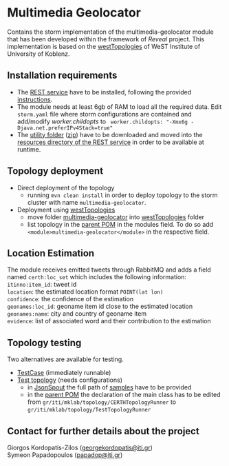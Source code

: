 # Multimedia Geolocator
Contains the storm implementation of the multimedia-geolocator module that has been developed within the framework of *Reveal* project. This implementation is based on the [westTopologies](https://github.com/Institute-Web-Science-and-Technologies/westTopologies) of WeST Institute of University of Koblenz.

## Installation requirements
* The [REST service](https://github.com/Institute-Web-Science-and-Technologies/reveal_restlet) have to be installed, following the provided [instructions](https://github.com/Institute-Web-Science-and-Technologies/reveal_restlet/blob/master/Container_setup_guide).
* The module needs at least 6gb of RAM to load all the required data. Edit `storm.yaml` file where storm configurations are contained and add/modify *worker.childopts* to ` worker.childopts: "-Xmx6g -Djava.net.preferIPv4Stack=true"` 
* The [utility folder](https://www.dropbox.com/sh/6v7fz50saldiq9g/AABfyc9Zxe1kE4k3Sf-xNJyDa?dl=0) ([zip](https://www.dropbox.com/s/8lfktlt0cjse5n3/multi-geo-utils.zip?dl=0)) have to be downloaded and moved into the [resources directory of the REST service](https://github.com/Institute-Web-Science-and-Technologies/reveal_restlet/tree/master/resources) in order to be available at runtime.

## Topology deployment
* Direct deployment of the topology
  * running `mvn clean install` in order to deploy topology to the storm cluster with name `multimedia-geolocator`.
* Deployment using [westTopologies](https://github.com/Institute-Web-Science-and-Technologies/westTopologies)
  * move folder [multimedia-geolocator](https://github.com/socialsensor/multimedia-geotagging/tree/storm/multimedia-geolocator) into [westTopologies](https://github.com/Institute-Web-Science-and-Technologies/westTopologies) folder
  * list topology in the [parent POM](https://github.com/Institute-Web-Science-and-Technologies/westTopologies/blob/master/pom.xml) in the modules field. To do so add `<module>multimedia-geolocator</module>` in the respective field.

## Location Estimation
The module receives emitted tweets through RabbitMQ and adds a field named `certh:loc_set` which includes the following information:<br>
`itinno:item_id`: tweet id<br>
`location`: the estimated location format `POINT(lat lon)`<br>
`confidence`: the confidence of the estimation<br>
`geonames:loc_id`: geoname item id close to the estimated location<br>
`geonames:name`: city and country of geoname item<br>
`evidence`: list of associated word and their contribution to the estimation<br>

## Topology testing
Two alternatives are available for testing.
* [TestCase](https://github.com/socialsensor/multimedia-geotagging/blob/storm/multimedia-geolocator/src/test/main/gr/iti/mklab/test/GeolocatorTest.java) (immediately runnable)
* [Test topology](https://github.com/socialsensor/multimedia-geotagging/blob/storm/multimedia-geolocator/src/main/java/gr/iti/mklab/topology/TestTopologyRunner.java) (needs configurations)
  - in [JsonSpout](https://github.com/socialsensor/multimedia-geotagging/blob/storm/multimedia-geolocator/src/main/java/gr/iti/mklab/spouts/JsonSpout.java) the full path of [samples](https://github.com/socialsensor/multimedia-geotagging/tree/storm/multimedia-geolocator/samples) have to be provided
  - in the [parent POM](https://github.com/socialsensor/multimedia-geotagging/blob/storm/pom.xml) the declaration of the main class has to be edited from `gr/iti/mklab/topology/CERTHTopologyRunner` to `gr/iti/mklab/topology/TestTopologyRunner`


## Contact for further details about the project
Giorgos Kordopatis-Zilos (georgekordopatis@iti.gr)<br>
Symeon Papadopoulos (papadop@iti.gr)
